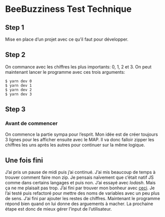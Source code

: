 # BeeBuzziness Test Technique

## Step 1

Mise en place d’un projet avec ce qu’il faut pour développer.

## Step 2

On commance avec les chiffres les plus importants: 0, 1, 2 et 3. On peut maintenant lancer le programme avec ces trois arguments:
```shell script
$ yarn dev 0
$ yarn dev 1
$ yarn dev 2
$ yarn dev 3
```

## Step 3

### Avant de commencer

On commence la partie sympa pour l’esprit. Mon idée est de créer toujours 3 lignes pour les afficher ensuite avec le MAP.
Il va donc falloir zipper les chiffres les uns après les autres pour continuer sur la même logique.

## Une fois fini

J’ai pris un pause de midi puis j’ai continué. J’ai mis beaucoup de temps à trouver comment faire mon zip.
Je pensais naïvement que c’était natif JS comme dans certains langages et puis non. J’ai essayé avec *lodash*.
Mais ça ne me plaisait pas trop. J’ai fini par trouver mon bonheur avec [ceci](https://gist.github.com/renaudtertrais/25fc5a2e64fe5d0e86894094c6989e10).
Je l’ai testé puis refactoré pour mettre des noms de variables avec un peu plus de sens.
J’ai fini par ajouter les restes de chiffres. Maintenant le programme répond bien quand on lui donne des arguements à macher.
La prochaine étape est donc de mieux gérer l’input de l’utilisateur.
